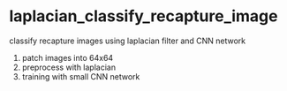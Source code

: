 # laplacian_classify_recapture_image
classify recapture images using laplacian filter and CNN network
1) patch images into 64x64
2) preprocess with laplacian
3) training with small CNN network
